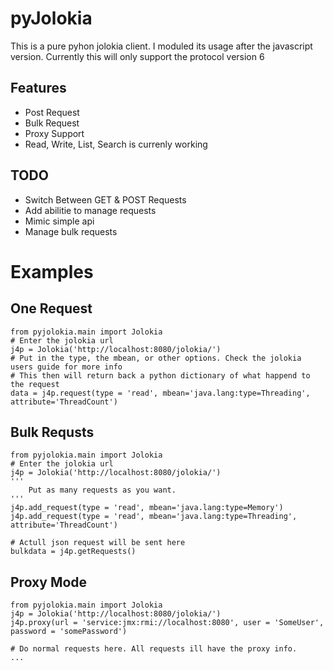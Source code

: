 pyJolokia
================

This is a pure pyhon jolokia client. I moduled its usage after the javascript version.
Currently this will only support the protocol version 6

Features
-------------

* Post Request
* Bulk Request
* Proxy Support
* Read, Write, List, Search is currenly working

TODO
-------------------

* Switch Between GET & POST Requests
* Add abilitie to manage requests
* Mimic simple api
* Manage bulk requests

Examples
=====================

One Request
----------------

    from pyjolokia.main import Jolokia
    # Enter the jolokia url
    j4p = Jolokia('http://localhost:8080/jolokia/')
    # Put in the type, the mbean, or other options. Check the jolokia users guide for more info
    # This then will return back a python dictionary of what happend to the request
    data = j4p.request(type = 'read', mbean='java.lang:type=Threading', attribute='ThreadCount')

Bulk Requsts
-----------------

    from pyjolokia.main import Jolokia
    # Enter the jolokia url
    j4p = Jolokia('http://localhost:8080/jolokia/')
    '''
        Put as many requests as you want. 
    '''
    j4p.add_request(type = 'read', mbean='java.lang:type=Memory')
    j4p.add_request(type = 'read', mbean='java.lang:type=Threading', attribute='ThreadCount')

    # Actull json request will be sent here
    bulkdata = j4p.getRequests()

Proxy Mode
------------------
    from pyjolokia.main import Jolokia
    j4p = Jolokia('http://localhost:8080/jolokia/')
    j4p.proxy(url = 'service:jmx:rmi://localhost:8080', user = 'SomeUser', password = 'somePassword')

    # Do normal requests here. All requests ill have the proxy info.
    ...
